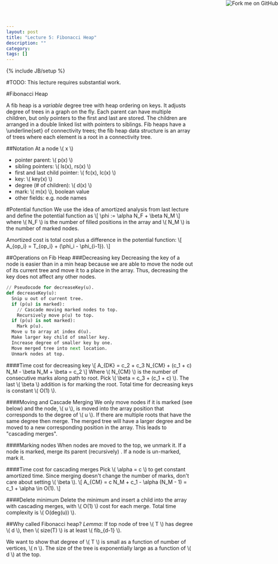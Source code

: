 ```yaml
---
layout: post
title: "Lecture 5: Fibonacci Heap"
description: ""
category: 
tags: []
---
```

{% include JB/setup %}

<script type="text/javascript"
  src="http://cdn.mathjax.org/mathjax/latest/MathJax.js?config=TeX-AMS-MML_HTMLorMML">
</script>

<a href="https://github.com/emchristiansen/CSE202/tree/gh-pages/_posts">
  <img style="position: absolute; top: 0; right: 0; border: 0;" src="https://s3.amazonaws.com/github/ribbons/forkme_right_darkblue_121621.png" alt="Fork me on GitHub">
</a>

<!--EDIT BELOW THIS LINE, UNLESS YOU ARE DOING SOMETHING SPECIAL.-->

#TODO: This lecture requires substantial work.

#Fibonacci Heap

A fib heap is a _variable_ degree tree with heap ordering on keys. 
It adjusts degree of trees in a graph on the fly. 
Each parent can have multiple children, but only pointers to the first and last are stored. 
The children are arranged in a double linked list with pointers to siblings. 
Fib heaps have a \underline{set} of connectivity trees; the fib heap data structure is an array of trees where each element is a root in a connectivity tree.

##Notation 
At a node \\( x \\)

  * pointer parent: \\( p(x) \\)
  * sibling pointers: \\( ls(x), rs(x) \\)
  * first and last child pointer: \\( fc(x), lc(x) \\)
  * key: \\( key(x) \\)
  * degree (\# of children): \\( d(x) \\)
  * mark: \\( m(x) \\), boolean value
  * other fields: e.g. node names

#Potential function
We use the idea of amortized analysis from last lecture and define the potential function as
\\[
\phi := \alpha N\_F + \beta N\_M 
\\]
where \\( N\_F \\) is the number of filled positions in the array and \\( N_M \\) is the number of marked nodes.

Amortized cost is total cost plus a difference in the potential function: 
\\[
A\_{op\_i} = T\_{op\_i} + (\phi\_i - \phi\_{i-1}).
\\]


##Operations on Fib Heap
###Decreasing key
Decreasing the key of a node is easier than in a min heap because we are able to move the node out of its current tree and move it to a place in the array. Thus, decreasing the key does not affect any other nodes.

```python
// Pseudocode for decreaseKey(u).
def decreaseKey(u):
  Snip u out of current tree.
  if (p(u) is marked):
    // Cascade moving marked nodes to top.
    Recursively move p(u) to top.
  if (p(u) is not marked):
    Mark p(u).
  Move u to array at index d(u).
  Make larger key child of smaller key.
  Increase degree of smaller key by one.
  Move merged tree into next location.
  Unmark nodes at top.
```

####Time cost for decreasing key
\\[
A\_{DK} = c\_2 + c\_3 N\_{CM} + (c\_1 + c) N\_M - \beta N\_M + \beta = c\_2
\\]
Where \\( N\_{CM} \\) is the number of consecutive marks along path to root. 
Pick \\( \beta = c\_3 + (c\_1 + c) \\). 
The last \\( \beta \\) addition is for marking the root. 
Total time for decreasing keys is constant \\( O(1) \\).

####Moving and Cascade Merging
We only move nodes if it is marked (see below) and the node, \\( u \\), is moved into the array position that corresponds to the degree of \\( u \\). 
If there are multiple roots that have the same degree then merge. 
The merged tree will have a larger degree and be moved to a new corresponding position in the array. 
This leads to "cascading merges".

####Marking nodes
When nodes are moved to the top, we unmark it. 
If a node is marked, merge its parent (recursively) .
If a node is un-marked, mark it.

####Time cost for cascading merges
Pick \\( \alpha = c \\) to get constant amortized time. 
Since merging doesn't change the number of marks, don't care about setting \\( \beta \\).
\\[
A\_{CM} = c N\_M + c\_1 - \alpha (N\_M - 1) = c\_1 + \alpha \in O(1).
\\]

####Delete minimum
Delete the minimum and insert a child into the array with cascading merges, with \\( O(1) \\) cost for each merge. 
Total time complexity is \\( O(deg(u)) \\).

##Why called Fibonacci heap?
_Lemma_: If top node of tree \\( T \\) has degree \\( d \\), then \\( size(T) \\) is at least \\( fib\_{d-1} \\).

We want to show that degree of \\( T \\) is small as a function of number of vertices, \\( n \\). 
The size of the tree is exponentially large as a function of \\( d \\) at the top.
